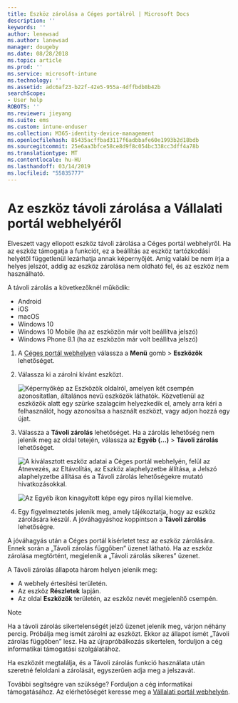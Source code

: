 ```yaml
---
title: Eszköz zárolása a Céges portálról | Microsoft Docs
description: ''
keywords: ''
author: lenewsad
ms.author: lanewsad
manager: dougeby
ms.date: 08/28/2018
ms.topic: article
ms.prod: ''
ms.service: microsoft-intune
ms.technology: ''
ms.assetid: adc6af23-b22f-42e5-955a-4dffbdb8b42b
searchScope:
- User help
ROBOTS: ''
ms.reviewer: jieyang
ms.suite: ems
ms.custom: intune-enduser
ms.collection: M365-identity-device-management
ms.openlocfilehash: 85435acffbad3117f6adbbafe60e1993b2d18bdb
ms.sourcegitcommit: 25e6aa3bfce58ce8d9f8c054bc338cc3dff4a78b
ms.translationtype: MT
ms.contentlocale: hu-HU
ms.lasthandoff: 03/14/2019
ms.locfileid: "55835777"
---
```

# <a name="remotely-lock-your-device-from-the-company-portal-website"></a>Az eszköz távoli zárolása a Vállalati portál webhelyéről

Elveszett vagy ellopott eszköz távoli zárolása a Céges portál webhelyről. Ha az eszköz támogatja a funkciót, ez a beállítás az eszköz tartózkodási helyétől függetlenül lezárhatja annak képernyőjét. Amíg valaki be nem írja a helyes jelszót, addig az eszköz zárolása nem oldható fel, és az eszköz nem használható.   

A távoli zárolás a következőknél működik:

* Android
* iOS
* macOS
* Windows 10
* Windows 10 Mobile (ha az eszközön már volt beállítva jelszó)
* Windows Phone 8.1 (ha az eszközön már volt beállítva jelszó)  

1. A [Céges portál webhelyen](https://portal.manage.microsoft.com) válassza a __Menü__ gomb > __Eszközök__ lehetőséget.  

2. Válassza ki a zárolni kívánt eszközt.  

    ![Képernyőkép az Eszközök oldalról, amelyen két csempén azonosítatlan, általános nevű eszközök láthatók. Közvetlenül az eszközök alatt egy szürke szalagcím helyezkedik el, amely arra kéri a felhasználót, hogy azonosítsa a használt eszközt, vagy adjon hozzá egy újat.](./media/rename-reset-device-step2-1808.png) 

3. Válassza a **Távoli zárolás** lehetőséget. Ha a zárolás lehetőség nem jelenik meg az oldal tetején, válassza az **Egyéb (…)** > **Távoli zárolás** lehetőséget.  

   ![A kiválasztott eszköz adatai a Céges portál webhelyén, felül az Átnevezés, az Eltávolítás, az Eszköz alaphelyzetbe állítása, a Jelszó alaphelyzetbe állítása és a Távoli zárolás lehetőségekre mutató hivatkozásokkal. ](./media/rename-reset-device-1808.png) 

    ![Az Egyéb ikon kinagyított képe egy piros nyíllal kiemelve.](./media/rename-reset-device-step3-more-1808.png)    

4. Egy figyelmeztetés jelenik meg, amely tájékoztatja, hogy az eszköz zárolására készül. A jóváhagyáshoz koppintson a **Távoli zárolás** lehetőségre.

A jóváhagyás után a Céges portál kísérletet tesz az eszköz zárolására. Ennek során a „Távoli zárolás függőben” üzenet látható. Ha az eszköz zárolása megtörtént, megjelenik a „Távoli zárolás sikeres” üzenet.  

A Távoli zárolás állapota három helyen jelenik meg:

   * A webhely értesítési területén.
   * Az eszköz **Részletek** lapján.
   * Az oldal **Eszközök** területén, az eszköz nevét megjelenítő csempén.  

> [!Note]
> Ha a távoli zárolás sikertelenségét jelző üzenet jelenik meg, várjon néhány percig. Próbálja meg ismét zárolni az eszközt. Ekkor az állapot ismét „Távoli zárolás függőben” lesz. Ha az újrapróbálkozás sikertelen, forduljon a cég informatikai támogatási szolgálatához.

Ha eszközét megtalálja, és a Távoli zárolás funkció használata után szeretné feloldani a zárolását, egyszerűen adja meg a jelszavát.  

További segítségre van szüksége? Forduljon a cég informatikai támogatásához. Az elérhetőségét keresse meg a [Vállalati portál webhelyén](https://go.microsoft.com/fwlink/?linkid=2010980).
